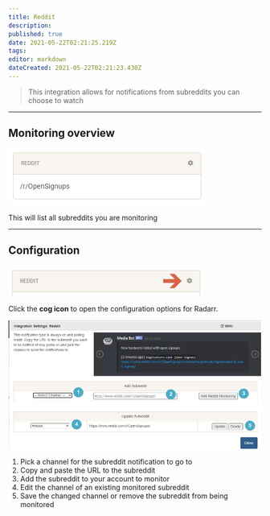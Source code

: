 ```yaml
---
title: Reddit
description: 
published: true
date: 2021-05-22T02:21:25.219Z
tags: 
editor: markdown
dateCreated: 2021-05-22T02:21:23.430Z
---
```


> This integration allows for notifications from subreddits you can choose to watch

---

## Monitoring overview

![overview.png](/reddit/overview.png)

This will list all subreddits you are monitoring

---

## Configuration

![open-configuration.png](/reddit/open-configuration.png)

Click the **cog icon** to open the configuration options for Radarr.

![configuration.png](/reddit/configuration.png)

1. Pick a channel for the subreddit notification to go to
1. Copy and paste the URL to the subreddit
1. Add the subreddit to your account to monitor
1. Edit the channel of an existing monitored subreddit
1. Save the changed channel or remove the subreddit from being monitored
